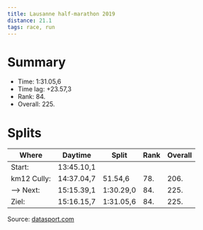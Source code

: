 ```yaml
---
title: Lausanne half-marathon 2019
distance: 21.1
tags: race, run
---
```


# Summary

* Time: 1:31.05,6
* Time lag: +23.57,3
* Rank: 84.
* Overall: 225.

# Splits

| Where         | Daytime    | Split     | Rank | Overall |
| -----         | ---------- | --------- | ---- | ------- |
| Start:        | 13:45.10,1 |           |      |         |
| km12 Cully:   | 14:37.04,7 | 51.54,6   |  78. | 206.    |
| --> Next:     | 15:15.39,1 | 1:30.29,0 |  84. | 225.    |
| Ziel:         | 15:16.15,7 | 1:31.05,6 |  84. | 225.    |


Source: [datasport.com](https://www.datasport.com)
